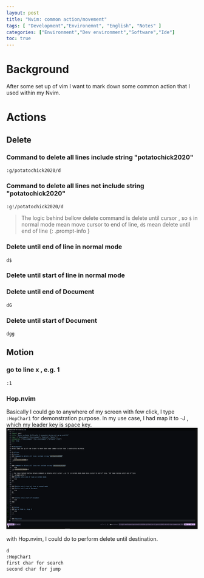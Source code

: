 ```yaml
---
layout: post
title: "Nvim: common action/movement"
tags: [ "Development","Environemnt", "English", "Notes" ]
categories: ["Environment","Dev environment","Software","Ide"]
toc: true
---
```


# Background
After some set up of vim I want to mark down some common action that I used within my Nvim.

# Actions
## Delete
### Command to delete all lines include string "potatochick2020"
```vim
:g/potatochick2020/d
```

### Command to delete all lines not include string "potatochick2020"
```vim
:g!/potatochick2020/d
```
> The logic behind bellow delete command is delete until cursor , so `$` in normal mode mean move cursor to end of line, `d$` mean delete until end of line 
{: .prompt-info }
### Delete until end of line in normal mode
```vim
d$
```

### Delete until start of line in normal mode
### Delete until end of Document
```vim
dG
```

### Delete until start of Document
```vim
dgg
```

## Motion 
### go to line x , e.g. 1
```vim
:1
```

### Hop.nvim
Basically I could go to anywhere of my screen with few click, I type `:HopChar1` for demonstration purpose. In my use case, I had map it to <Leader>-J , which my leader key is space key.
![hop.nvim demo](/assets/img/dev-environment/software/nvim/hopnvim-demo.gif)

with Hop.nvim, I could do to perform delete until destination. 
```vim
d
:HopChar1
first char for search
second char for jump
```


